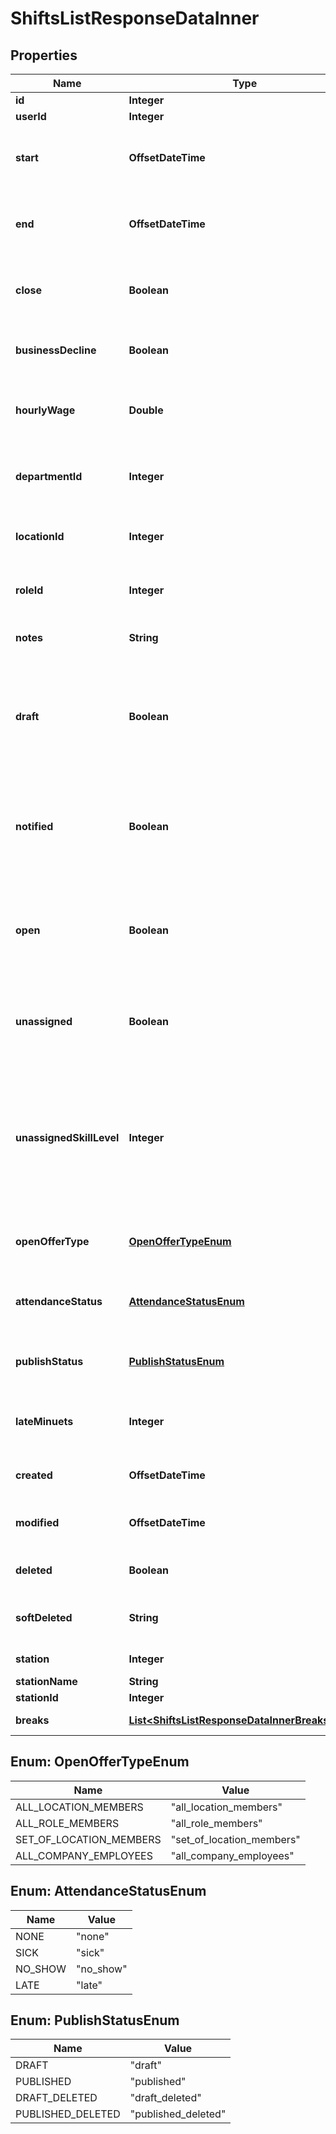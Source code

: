 

# ShiftsListResponseDataInner


## Properties

| Name | Type | Description | Notes |
|------------ | ------------- | ------------- | -------------|
|**id** | **Integer** | Shift ID |  |
|**userId** | **Integer** | User ID |  |
|**start** | **OffsetDateTime** | Start date time of the shift. UTC in ISO8601 format |  |
|**end** | **OffsetDateTime** | End date time of the shift. UTC in ISO8601 format |  |
|**close** | **Boolean** | If true the shift ends at closing time. If set end is not used. |  |
|**businessDecline** | **Boolean** | If true the shift ends at business decline. |  |
|**hourlyWage** | **Double** | Read Only. The hourly wage for this shift. In cents. |  [optional] [readonly] |
|**departmentId** | **Integer** | Department ID. Required if the location uses departments. |  |
|**locationId** | **Integer** | The ID of the location that the shift is assigned to. |  |
|**roleId** | **Integer** | Role ID. Required if the location uses roles. |  |
|**notes** | **String** | Notes displayed on a shift |  |
|**draft** | **Boolean** | Whether or not the shift is a draft shift. Draft shifts are shifts that have not yet been published. |  |
|**notified** | **Boolean** | Whether or not the individual assigned to the shift has been notified of the shifts existence. |  |
|**open** | **Boolean** | If true the shift is not assigned to any user. Open shifts can be requested by users. |  |
|**unassigned** | **Boolean** | Shifts in a template that could not be assigned to any eligible employees. |  |
|**unassignedSkillLevel** | **Integer** | Specify the minimum user skill level required for the shift. Levels 1 - beginner, 2 - intermediate, 3 - Experienced. |  |
|**openOfferType** | [**OpenOfferTypeEnum**](#OpenOfferTypeEnum) | Specifies the scope of who can pick up the shift. |  |
|**attendanceStatus** | [**AttendanceStatusEnum**](#AttendanceStatusEnum) | Specified shift flags to track employee attendance |  |
|**publishStatus** | [**PublishStatusEnum**](#PublishStatusEnum) | Current publication status of the shift |  |
|**lateMinuets** | **Integer** | Specify the grace minutes they can clock-in late. |  [optional] |
|**created** | **OffsetDateTime** | The created date of the shift in UTC |  |
|**modified** | **OffsetDateTime** | The last modified date of the shift in UTC |  |
|**deleted** | **Boolean** | Whether or not this shift is deleted. |  |
|**softDeleted** | **String** | Whether or not this shift is soft-deleted. |  |
|**station** | **Integer** | Station Number |  |
|**stationName** | **String** | Station name |  |
|**stationId** | **Integer** | Station id |  |
|**breaks** | [**List&lt;ShiftsListResponseDataInnerBreaksInner&gt;**](ShiftsListResponseDataInnerBreaksInner.md) | Breaks on the shift |  [optional] |



## Enum: OpenOfferTypeEnum

| Name | Value |
|---- | -----|
| ALL_LOCATION_MEMBERS | &quot;all_location_members&quot; |
| ALL_ROLE_MEMBERS | &quot;all_role_members&quot; |
| SET_OF_LOCATION_MEMBERS | &quot;set_of_location_members&quot; |
| ALL_COMPANY_EMPLOYEES | &quot;all_company_employees&quot; |



## Enum: AttendanceStatusEnum

| Name | Value |
|---- | -----|
| NONE | &quot;none&quot; |
| SICK | &quot;sick&quot; |
| NO_SHOW | &quot;no_show&quot; |
| LATE | &quot;late&quot; |



## Enum: PublishStatusEnum

| Name | Value |
|---- | -----|
| DRAFT | &quot;draft&quot; |
| PUBLISHED | &quot;published&quot; |
| DRAFT_DELETED | &quot;draft_deleted&quot; |
| PUBLISHED_DELETED | &quot;published_deleted&quot; |



